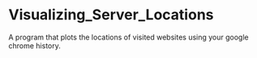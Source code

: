 # Visualizing_Server_Locations
A program that plots the locations of visited websites using your google chrome history.
